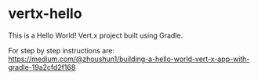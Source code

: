 # vertx-hello

This is a Hello World! Vert.x project built using Gradle.

For step by step instructions are: https://medium.com/@zhoushun1/building-a-hello-world-vert-x-app-with-gradle-19a2cfd2f168
